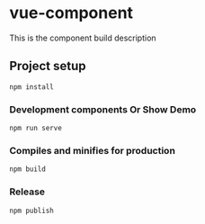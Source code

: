 # vue-component

This is the component build description

## Project setup
```
npm install
```

### Development components Or Show Demo 
```
npm run serve
```

### Compiles and minifies for production
```
npm build
```
### Release
```
npm publish
```